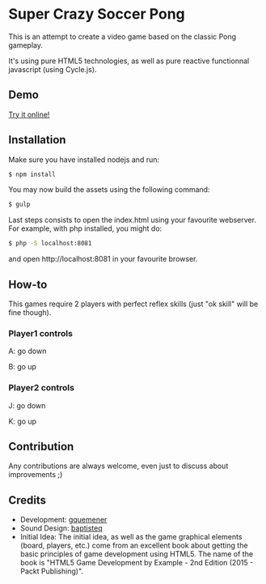 # Super Crazy Soccer Pong

This is an attempt to create a video game based on the classic Pong gameplay.

It's using pure HTML5 technologies, as well as pure reactive functionnal javascript (using Cycle.js).

## Demo

[Try it online!](http://super-crazy-soccer-pong.herokuapp.com)

## Installation

Make sure you have installed nodejs and run:

```bash
$ npm install
```

You may now build the assets using the following command:

```bash
$ gulp
```

Last steps consists to open the index.html using your favourite webserver. For example, with php installed, you might do:

```bash
$ php -S localhost:8081
```

and open http://localhost:8081 in your favourite browser.

## How-to
This games require 2 players with perfect reflex skills (just "ok skill" will be fine though).

### Player1 controls
A: go down

B: go up

### Player2 controls
J: go down

K: go up

## Contribution

Any contributions are always welcome, even just to discuss about improvements ;)

## Credits
- Development: [gquemener](https://github.com/gquemener)
- Sound Design: [baptisteq](https://github.com/baptisteq)
- Initial Idea: The initial idea, as well as the game graphical elements (board, players, etc.) come from an excellent book about getting the basic principles of game development using HTML5. The name of the book is "HTML5 Game Development by Example - 2nd Edition (2015 - Packt Publishing)".
